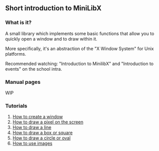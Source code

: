 ## Short introduction to MiniLibX
### What is it?
A small library which implements some basic functions that allow you to quickly open a window and to draw within it.

More specifically, it's an abstraction of the "X Window System" for Unix platforms.

Recommended watching: "Introduction to MinilibX" and "Introduction to events" on the school intra.

### Manual pages
WIP

### Tutorials
1. [How to create a window](mlx-tutorial-create-window.md)
2. [How to draw a pixel on the screen](mlx-tutorial-draw-pixel.md)
3. [How to draw a line](mlx-tutorial-draw-line.md)
4. [How to draw a box or square](mlx-tutorial-draw-box-square.md)
5. [How to draw a circle or oval](mlx-tutorial-draw-circle-oval.md)
6. [How to use images](mlx-tutorial-images.md)
